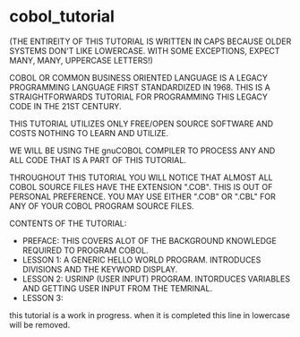# cobol_tutorial
(THE ENTIREITY OF THIS TUTORIAL IS WRITTEN IN CAPS BECAUSE OLDER SYSTEMS DON'T LIKE LOWERCASE. WITH SOME EXCEPTIONS, EXPECT MANY, MANY, UPPERCASE LETTERS!)

COBOL OR COMMON BUSINESS ORIENTED LANGUAGE IS A LEGACY PROGRAMMING LANGUAGE FIRST STANDARDIZED IN 1968. THIS IS A STRAIGHTFORWARDS TUTORIAL FOR PROGRAMMING THIS LEGACY CODE IN THE 21ST CENTURY.

THIS TUTORIAL UTILIZES ONLY FREE/OPEN SOURCE SOFTWARE AND COSTS NOTHING TO LEARN AND UTILIZE.

WE WILL BE USING THE gnuCOBOL COMPILER TO PROCESS ANY AND ALL CODE THAT IS A PART OF THIS TUTORIAL.

THROUGHOUT THIS TUTORIAL YOU WILL NOTICE THAT ALMOST ALL COBOL SOURCE FILES HAVE THE EXTENSION ".COB". THIS IS OUT OF PERSONAL PREFERENCE. YOU MAY USE EITHER ".COB" OR ".CBL" FOR ANY OF YOUR COBOL PROGRAM SOURCE FILES.

CONTENTS OF THE TUTORIAL:

  * PREFACE: THIS COVERS ALOT OF THE BACKGROUND KNOWLEDGE REQUIRED TO PROGRAM COBOL.
  * LESSON 1: A GENERIC HELLO WORLD PROGRAM. INTRODUCES DIVISIONS AND THE KEYWORD DISPLAY.
  * LESSON 2: USRINP (USER INPUT) PROGRAM. INTORDUCES VARIABLES AND GETTING USER INPUT FROM THE TEMRINAL.
  * LESSON 3:

this tutorial is a work in progress. when it is completed this line in lowercase will be removed.
